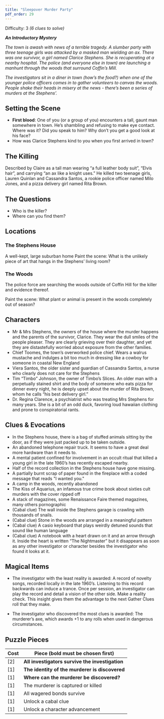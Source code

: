 ```yaml
---
title: "Sleepover Murder Party"
pdf_order: 29
---
```


Difficulty: 3
_(6 clues to solve)_

**_An Introductory Mystery_**

_The town is awash with news of a terrible tragedy. A slumber party with three teenage girls was attacked by a masked man wielding an ax. There was one survivor, a girl named Clarice Stephens. She is recuperating at a nearby hospital. The police (and everyone else in town) are launching a manhunt through the woods that surround Coffin’s Mill._

_The investigators sit in a diner in town (how’s the food?) when one of the younger police officers comes in to gather volunteers to canvas the woods. People shake their heads in misery at the news - there’s been a series of murders at the Stephens’._

## Setting the Scene

- **First blood**: One of you (or a group of you) encounters a tall, gaunt man somewhere in town. He’s shambling and refusing to make eye contact. Where was it? Did you speak to him? Why don’t you get a good look at his face?
- How was Clarice Stephens kind to you when you first arrived in town?

## The Killing

Described by Claire as a tall man wearing “a full leather body suit”, “Elvis hair”, and carrying “an ax like a knight uses.” He killed two teenage girls, Lauren Quinlan and Cassandra Santos, a rookie police officer named Milo Jones, and a pizza delivery girl named Rita Brown.

## The Questions

- Who is the killer?
- Where can you find them?

## Locations

### The Stephens House

A well-kept, large suburban home
Paint the scene: What is the unlikely piece of art that hangs in the Stephens’ living room?

### The Woods

The police force are searching the woods outside of Coffin Hill for the killer and evidence thereof.

Paint the scene: What plant or animal is present in the woods completely out of season?

## Characters

- Mr & Mrs Stephens, the owners of the house where the murder happens and the parents of the survivor, Clarice. They wear the dull smiles of the people pleaser. They are clearly grieving over their daughter, and yet they are distastefully worried about exposure from the other families.
- Chief Toomes, the town’s overworked police chief. Wears a walrus mustache and indulges a bit too much in dressing like a cowboy for someone in coastal New England
- Viera Santos, the older sister and guardian of Cassandra Santos, a nurse who clearly does not care for the Stephens
- Tim “Timbo” Johnson, the owner of Timbo’s Slices. An older man with a perpetually stained shirt and the body of someone who eats pizza for dinner every night, he is deeply upset about the murder of Rita Brown, whom he calls “his best delivery girl.”
- Dr. Regina Clarence, a psychiatrist who was treating Mrs Stephens for many years. She is a bit of an odd duck, favoring loud hawaiian clothing and prone to conspiratorial rants.

## Clues & Evocations

- In the Stephens house, there is a bag of stuffed animals sitting by the door, as if they were just packed up to be taken outside.
- An abandoned telephone repair truck. It seems to have a great deal more hardware than it needs to.
- A mental patient confined for involvement in an occult ritual that killed a young girl in the late 1960’s has recently escaped nearby.
- Half of the record collection in the Stephens house have gone missing.
- A partially burnt scrap of paper found in the fireplace with a coded message that reads "I wanted you."
- A camp in the woods, recently abandoned
- The Kiss of Aquarius, an infamous true crime book about sixties cult murders with the cover ripped off
- A stack of magazines, some Renaissance Faire themed magazines, many others pornographic
- (Cabal clue) The wall inside the Stephens garage is crawling with thousands of snails.
- (Cabal clue) Stone in the woods are arranged in a meaningful pattern
- (Cabal clue) A casio keyboard that plays weirdly detuned sounds that sound like human language
- (Cabal clue) A notebook with a heart drawn on it and an arrow through it. Inside the heart is written “The Nightmaster” but it disappears as soon as any other investigator or character besides the investigator who found it looks at it.

## Magical Items

- The investigator with the least reality is awarded: A record of novelty songs, recorded locally in the late 1960’s. Listening to this record backwards can induce a trance. Once per session, an investigator can play the record and detail a vision of the other side. Make a reality check. This insight gives them the advantage to the next Gather Clues roll that they make.

- The investigator who discovered the most clues is awarded: The murderer’s axe, which awards +1 to any rolls when used in dangerous circumstances.

## Puzzle Pieces

| Cost | Piece (bold must be chosen first)               |
| ---- | ----------------------------------------------- |
| [2]  | **All investigators survive the investigation** |
| [1]  | **The identity of the murderer is discovered**  |
| [1]  | **Where can the murderer be discovered?**       |
| [1]  | The murderer is captured or killed              |
| [1]  | All wagered bonds survive                       |
| [1]  | Unlock a cabal clue                             |
| [1]  | Unlock a character advancement                  |

